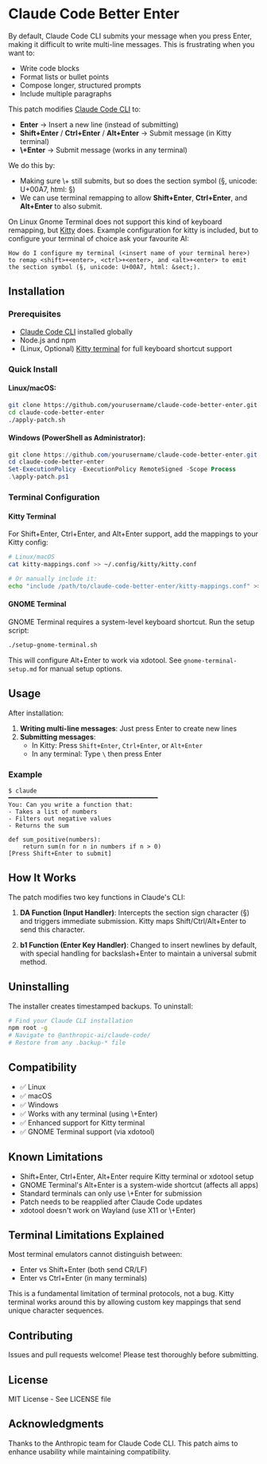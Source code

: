 # Claude Code Better Enter

By default, Claude Code CLI submits your message when you press Enter, making it difficult to write multi-line messages. This is frustrating when you want to:
- Write code blocks
- Format lists or bullet points
- Compose longer, structured prompts
- Include multiple paragraphs

This patch modifies [Claude Code CLI](https://github.com/anthropics/claude-code) to:
- **Enter** → Insert a new line (instead of submitting)
- **Shift+Enter** / **Ctrl+Enter** / **Alt+Enter** → Submit message (in Kitty terminal)
- **\\+Enter** → Submit message (works in any terminal)

We do this by:
* Making sure \\+<enter> still submits, but so does the section symbol (§, unicode: U+00A7, html: &sect;)
* We can use terminal remapping to allow **Shift+Enter**, **Ctrl+Enter**, and **Alt+Enter** to also submit.

On Linux Gnome Terminal does not support this kind of keyboard remapping, but [Kitty](https://github.com/kovidgoyal/kitty) does. Example configuration for kitty is included, but to configure your terminal of choice ask your favourite AI:

```text
How do I configure my terminal (<insert name of your terminal here>) to remap <shift>+<enter>, <ctrl>+<enter>, and <alt>+<enter> to emit the section symbol (§, unicode: U+00A7, html: &sect;).
```

## Installation

### Prerequisites
- [Claude Code CLI](https://github.com/anthropics/claude-code) installed globally
- Node.js and npm
- (Linux, Optional) [Kitty terminal](https://sw.kovidgoyal.net/kitty/) for full keyboard shortcut support

### Quick Install

#### Linux/macOS:
```bash
git clone https://github.com/yourusername/claude-code-better-enter.git
cd claude-code-better-enter
./apply-patch.sh
```

#### Windows (PowerShell as Administrator):
```powershell
git clone https://github.com/yourusername/claude-code-better-enter.git
cd claude-code-better-enter
Set-ExecutionPolicy -ExecutionPolicy RemoteSigned -Scope Process
.\apply-patch.ps1
```

### Terminal Configuration

#### Kitty Terminal

For Shift+Enter, Ctrl+Enter, and Alt+Enter support, add the mappings to your Kitty config:

```bash
# Linux/macOS
cat kitty-mappings.conf >> ~/.config/kitty/kitty.conf

# Or manually include it:
echo "include /path/to/claude-code-better-enter/kitty-mappings.conf" >> ~/.config/kitty/kitty.conf
```

#### GNOME Terminal

GNOME Terminal requires a system-level keyboard shortcut. Run the setup script:

```bash
./setup-gnome-terminal.sh
```

This will configure Alt+Enter to work via xdotool. See `gnome-terminal-setup.md` for manual setup options.

## Usage

After installation:

1. **Writing multi-line messages**: Just press Enter to create new lines
2. **Submitting messages**:
   - In Kitty: Press `Shift+Enter`, `Ctrl+Enter`, or `Alt+Enter`
   - In any terminal: Type `\` then press Enter

### Example
```
$ claude
━━━━━━━━━━━━━━━━━━━━━━━━━━━━━━━━━━━━━━━━━━
You: Can you write a function that:
- Takes a list of numbers
- Filters out negative values  
- Returns the sum

def sum_positive(numbers):
    return sum(n for n in numbers if n > 0)
[Press Shift+Enter to submit]
```

## How It Works

The patch modifies two key functions in Claude's CLI:

1. **DA Function (Input Handler)**: Intercepts the section sign character (§) and triggers immediate submission. Kitty maps Shift/Ctrl/Alt+Enter to send this character.

2. **b1 Function (Enter Key Handler)**: Changed to insert newlines by default, with special handling for backslash+Enter to maintain a universal submit method.

## Uninstalling

The installer creates timestamped backups. To uninstall:

```bash
# Find your Claude CLI installation
npm root -g
# Navigate to @anthropic-ai/claude-code/
# Restore from any .backup-* file
```

## Compatibility

- ✅ Linux
- ✅ macOS  
- ✅ Windows
- ✅ Works with any terminal (using \\+Enter)
- ✅ Enhanced support for Kitty terminal
- ✅ GNOME Terminal support (via xdotool)

## Known Limitations

- Shift+Enter, Ctrl+Enter, Alt+Enter require Kitty terminal or xdotool setup
- GNOME Terminal's Alt+Enter is a system-wide shortcut (affects all apps)
- Standard terminals can only use \\+Enter for submission
- Patch needs to be reapplied after Claude Code updates
- xdotool doesn't work on Wayland (use X11 or \\+Enter)

## Terminal Limitations Explained

Most terminal emulators cannot distinguish between:
- Enter vs Shift+Enter (both send CR/LF)
- Enter vs Ctrl+Enter (in many terminals)

This is a fundamental limitation of terminal protocols, not a bug. Kitty terminal works around this by allowing custom key mappings that send unique character sequences.

## Contributing

Issues and pull requests welcome! Please test thoroughly before submitting.

## License

MIT License - See LICENSE file

## Acknowledgments

Thanks to the Anthropic team for Claude Code CLI. This patch aims to enhance usability while maintaining compatibility.
